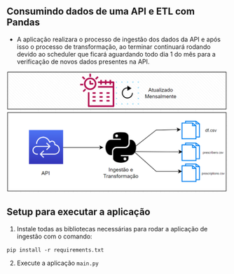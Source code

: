## Consumindo dados de uma API e ETL com Pandas

- A aplicação realizara o processo de ingestão dos dados da API e após isso o processo de  transformação, ao terminar continuará rodando devido ao scheduler que ficará aguardando todo dia 1 do mês para a verificação de novos dados presentes na API.

![diagram](png/diagram.png)

## Setup para executar a aplicação

1. Instale todas as bibliotecas necessárias para rodar a aplicação de ingestão com o comando:
```
pip install -r requirements.txt
```
2. Execute a aplicação `main.py`

